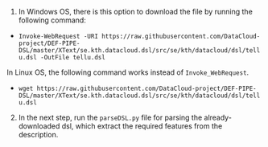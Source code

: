 

1) In Windows OS, there is this option to download the file by running the following command:

* ```Invoke-WebRequest -URI https://raw.githubusercontent.com/DataCloud-project/DEF-PIPE-DSL/master/XText/se.kth.datacloud.dsl/src/se/kth/datacloud/dsl/tellu.dsl -OutFile tellu.dsl```

In Linux OS, the following command works instead of ```Invoke_WebRequest```.
* ```wget https://raw.githubusercontent.com/DataCloud-project/DEF-PIPE-DSL/master/XText/se.kth.datacloud.dsl/src/se/kth/datacloud/dsl/tellu.dsl```


2) In the next step, run the ```parseDSL.py``` file for parsing the already-downloaded dsl, which extract the required features from the description.
